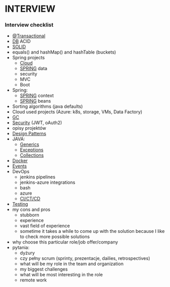 # INTERVIEW

### Interview checklist

* [@Transactional](dev/spring-1/annotations/transactional.md)
* [DB](dev/untitled-1.md#acid) ACID 
* [SOLID](dev/concepts/solid.md)
* equals\(\) and hashMap\(\) and hashTable \(buckets\)
* Spring projects
  * [Cloud](dev/spring-1/cloud/)
  * [SPRING](dev/spring-1/#data) data
  * security
  * MVC
  * Boot
* Spring:
  * [SPRING](dev/spring-1/#context) context
  * [SPRING](dev/spring-1/#bean-scopes) beans
* Sorting algorithms \(java defaults\)
* Cloud used projects \(Azure: k8s, storage, VMs, Data Factory\)
* [GC](dev/java/gc.md)
* [Security](dev/security.md) \(JWT, oAuth2\)
* opisy projektów
* [Design Patterns](dev/concepts/untitled.md)
* JAVA:
  * [Generics](dev/java/generics.md)
  * [Exceptions](dev/java/exceptions.md)
  * [Collections](dev/java/collections.md)
* [Docker](devops/docker.md)
* [Events](dev/events/)
* DevOps
  * jenkins pipelines
  * jenkins-azure integrations
  * bash
  * azure
  * [CI/CT/CD](devops/ci-ct-cd.md)
* [Testing](dev/testing/)
* my cons and pros
  * stubborn
  * experience
  * vast field of experience
  * sometime it takes a while to come up with the solution because I like to check more possible solutions 
* why choose this particular role/job offer/company
* pytania:
  * dyżury
  * czy pełny scrum \(sprinty, prezentacje, dailies, retrospectives\)
  * what will be my role in the team and organization
  * my biggest challenges
  * what will be most interesting in the role
  * remote work

